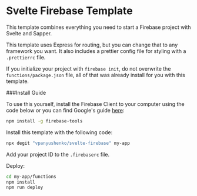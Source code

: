 # Svelte Firebase Template

This template combines everything you need to start a Firebase project with Svelte and Sapper.

This template uses Express for routing, but you can change that to any framework you want. It also includes a prettier config file for styling with a `.prettierrc` file.

If you initialize your project with `firebase init`, do not overwrite the `functions/package.json` file, all of that was already install for you with this template.

###Install Guide

To use this yourself, install the Firebase Client to your computer using the code below or you can find Google's guide [here](https://firebase.google.com/docs/cli):

```bash
npm install -g firebase-tools
```

Install this template with the following code:

```bash
npx degit "vpanyushenko/svelte-firebase" my-app
```

Add your project ID to the `.firebaserc` file.

Deploy:

```bash
cd my-app/functions
npm install
npm run deploy
```
